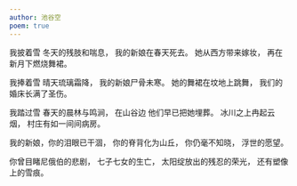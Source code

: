 ```yaml
---
author: 池谷空
poem: true
---
```

我披着雪 冬天的残肢和喘息，
我的新娘在春天死去。
她从西方带来嫁妆，
再在新月下燃烧舞裙。

我捧着雪 晴天琉璃霜降，
我的新娘尸骨未寒。
她的舞裙在坟地上跳舞，
我们的婚床长满了圣伤。

我踏过雪 春天的晨林与鸣涧，
在山谷边 他们早已把她埋葬。
冰川之上冉起云烟，
村庄有如一间间病房。

我的新娘，你的泪眼已干涸，
你的脊背化为山丘，
你仍毫不知晓，
浮世的愿望。

你曾目睹尼俄伯的悲剧，
七子七女的生亡，
太阳绽放出的残忍的荣光，
还有塑像上的雪痕。

